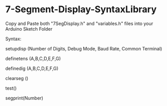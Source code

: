 # 7-Segment-Display-SyntaxLibrary


Copy and Paste both "7SegDisplay.h" and "variables.h" files into your Arduino Sketch Folder


Syntax:


setupdisp (Number of Digits, Debug Mode, Baud Rate, Common Terminal)


definetens (A,B,C,D,E,F,G)


definedig (A,B,C,D,E,F,G)


clearseg ()


test()


segprint(Number)
